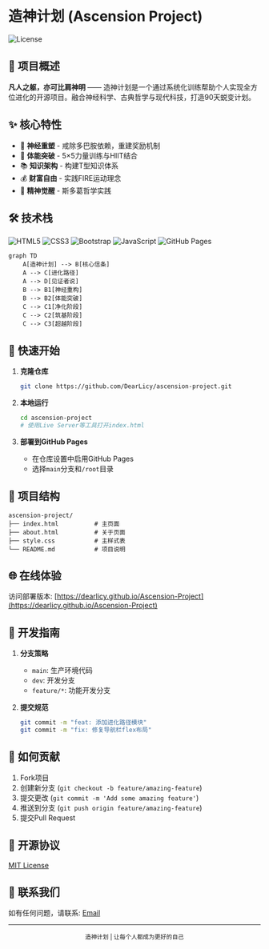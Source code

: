 # 造神计划 (Ascension Project)

![License](https://img.shields.io/badge/license-MIT-blue.svg)

## 🌟 项目概述

**凡人之躯，亦可比肩神明** —— 造神计划是一个通过系统化训练帮助个人实现全方位进化的开源项目。融合神经科学、古典哲学与现代科技，打造90天蜕变计划。

## ✨ 核心特性

- 🧠 **神经重塑** - 戒除多巴胺依赖，重建奖励机制
- 💪 **体能突破** - 5×5力量训练与HIIT结合
- 📚 **知识架构** - 构建T型知识体系
- 💰 **财富自由** - 实践FIRE运动理念
- 🧘 **精神觉醒** - 斯多葛哲学实践

## 🛠️ 技术栈

![HTML5](https://img.shields.io/badge/-HTML5-E34F26?logo=html5&logoColor=white)
![CSS3](https://img.shields.io/badge/-CSS3-1572B6?logo=css3&logoColor=white)
![Bootstrap](https://img.shields.io/badge/-Bootstrap-7952B3?logo=bootstrap&logoColor=white)
![JavaScript](https://img.shields.io/badge/-JavaScript-F7DF1E?logo=javascript&logoColor=black)
![GitHub Pages](https://img.shields.io/badge/-GitHub_Pages-222222?logo=github&logoColor=white)

```mermaid
graph TD
    A[造神计划] --> B[核心信条]
    A --> C[进化路径]
    A --> D[见证者说]
    B --> B1[神经重构]
    B --> B2[体能突破]
    C --> C1[净化阶段]
    C --> C2[筑基阶段]
    C --> C3[超越阶段]
```

## 🚀 快速开始

1. **克隆仓库**
   ```bash
   git clone https://github.com/DearLicy/ascension-project.git
   ```

2. **本地运行**
   ```bash
   cd ascension-project
   # 使用Live Server等工具打开index.html
   ```

3. **部署到GitHub Pages**
   - 在仓库设置中启用GitHub Pages
   - 选择`main`分支和`/root`目录

## 📂 项目结构

```
ascension-project/
├── index.html          # 主页面
├── about.html          # 关于页面
├── style.css           # 主样式表
└── README.md           # 项目说明
```

## 🌐 在线体验

访问部署版本: [https://dearlicy.github.io/Ascension-Project](https://dearlicy.github.io/Ascension-Project)

## 🧪 开发指南

1. **分支策略**
   - `main`: 生产环境代码
   - `dev`: 开发分支
   - `feature/*`: 功能开发分支

2. **提交规范**
   ```bash
   git commit -m "feat: 添加进化路径模块"
   git commit -m "fix: 修复导航栏flex布局"
   ```

## 🤝 如何贡献

1. Fork项目
2. 创建新分支 (`git checkout -b feature/amazing-feature`)
3. 提交更改 (`git commit -m 'Add some amazing feature'`)
4. 推送到分支 (`git push origin feature/amazing-feature`)
5. 提交Pull Request

## 📜 开源协议

[MIT License](LICENSE)

## 📧 联系我们

如有任何问题，请联系: [Email](mailto:82719519@qq.com)

---

<div align="center">
  <sub>造神计划 | 让每个人都成为更好的自己</sub>
</div>
